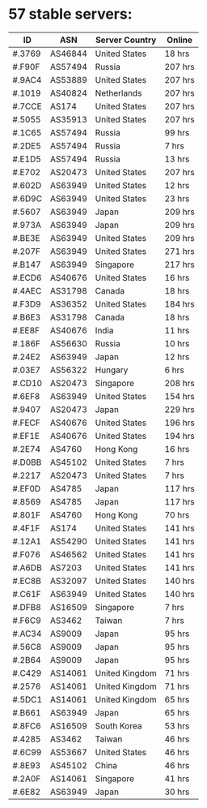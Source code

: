 # 57 stable servers:

| ID | ASN | Server Country | Online |
| ------ | ------ | ------ | ------ |
| #.3769 | AS46844 | United States | 18 hrs |
| #.F90F | AS57494 | Russia | 207 hrs |
| #.9AC4 | AS53889 | United States | 207 hrs |
| #.1019 | AS40824 | Netherlands | 207 hrs |
| #.7CCE | AS174 | United States | 207 hrs |
| #.5055 | AS35913 | United States | 207 hrs |
| #.1C65 | AS57494 | Russia | 99 hrs |
| #.2DE5 | AS57494 | Russia | 7 hrs |
| #.E1D5 | AS57494 | Russia | 13 hrs |
| #.E702 | AS20473 | United States | 207 hrs |
| #.602D | AS63949 | United States | 12 hrs |
| #.6D9C | AS63949 | United States | 23 hrs |
| #.5607 | AS63949 | Japan | 209 hrs |
| #.973A | AS63949 | Japan | 209 hrs |
| #.BE3E | AS63949 | United States | 209 hrs |
| #.207F | AS63949 | United States | 271 hrs |
| #.B147 | AS63949 | Singapore | 217 hrs |
| #.ECD6 | AS40676 | United States | 16 hrs |
| #.4AEC | AS31798 | Canada | 18 hrs |
| #.F3D9 | AS36352 | United States | 184 hrs |
| #.B6E3 | AS31798 | Canada | 18 hrs |
| #.EE8F | AS40676 | India | 11 hrs |
| #.186F | AS56630 | Russia | 10 hrs |
| #.24E2 | AS63949 | Japan | 12 hrs |
| #.03E7 | AS56322 | Hungary | 6 hrs |
| #.CD10 | AS20473 | Singapore | 208 hrs |
| #.6EF8 | AS63949 | United States | 154 hrs |
| #.9407 | AS20473 | Japan | 229 hrs |
| #.FECF | AS40676 | United States | 196 hrs |
| #.EF1E | AS40676 | United States | 194 hrs |
| #.2E74 | AS4760 | Hong Kong | 16 hrs |
| #.D0BB | AS45102 | United States | 7 hrs |
| #.2217 | AS20473 | United States | 7 hrs |
| #.EF0D | AS4785 | Japan | 117 hrs |
| #.8569 | AS4785 | Japan | 117 hrs |
| #.801F | AS4760 | Hong Kong | 70 hrs |
| #.4F1F | AS174 | United States | 141 hrs |
| #.12A1 | AS54290 | United States | 141 hrs |
| #.F076 | AS46562 | United States | 141 hrs |
| #.A6DB | AS7203 | United States | 141 hrs |
| #.EC8B | AS32097 | United States | 140 hrs |
| #.C61F | AS63949 | United States | 140 hrs |
| #.DFB8 | AS16509 | Singapore | 7 hrs |
| #.F6C9 | AS3462 | Taiwan | 7 hrs |
| #.AC34 | AS9009 | Japan | 95 hrs |
| #.56C8 | AS9009 | Japan | 95 hrs |
| #.2B64 | AS9009 | Japan | 95 hrs |
| #.C429 | AS14061 | United Kingdom | 71 hrs |
| #.2576 | AS14061 | United Kingdom | 71 hrs |
| #.5DC1 | AS14061 | United Kingdom | 65 hrs |
| #.B661 | AS63949 | Japan | 65 hrs |
| #.8FC6 | AS16509 | South Korea | 53 hrs |
| #.4285 | AS3462 | Taiwan | 46 hrs |
| #.6C99 | AS53667 | United States | 46 hrs |
| #.8E93 | AS45102 | China | 46 hrs |
| #.2A0F | AS14061 | Singapore | 41 hrs |
| #.6E82 | AS63949 | Japan | 30 hrs |

